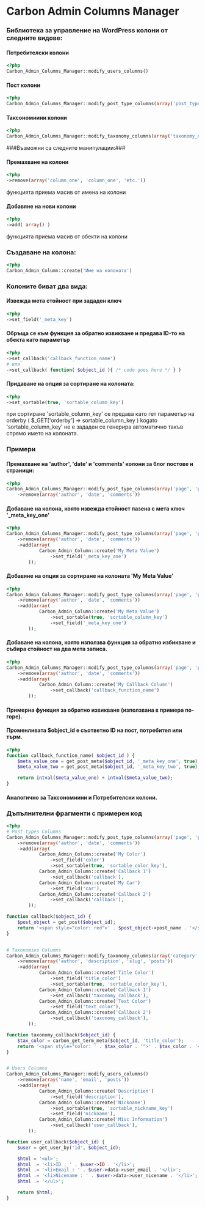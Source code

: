 Carbon Admin Columns Manager
============================

### Библиотека за управление на WordPress колони от следните видове: ###

#### Потребителски колони ####
```PHP
<?php
Carbon_Admin_Columns_Manager::modify_users_columns()
```

#### Пост колони ####
```PHP
<?php
Carbon_Admin_Columns_Manager::modify_post_type_columns(array('post_type_one', 'post_type_two', 'etc.'))
```

#### Таксономиини колони ####
```PHP
<?php
Carbon_Admin_Columns_Manager::modify_taxonomy_columns(array('taxonomy_one', 'taxonomy_two', 'etc.'))
```

###Възможни са следните манипулации:###

#### Премахване на колони ####
```PHP
<?php
->remove(array('column_one', 'column_one', 'etc.'))
```
функцията приема масив от имена на колони

#### Добавяне на нови колони ####
```PHP
<?php
->add( array() )
```
функцията приема масив от обекти на колони

### Създаване на колона: ###
```PHP
<?php
Carbon_Admin_Column::create('Име на колоната')
```

### Колоните биват два вида: ###

#### Извежда мета стойност при зададен ключ ####
```PHP
<?php
->set_field('_meta_key')
```

#### Обръща се към функция за обратно извикване и предава ID-то на обекта като параметър ####
```PHP
<?php
->set_callback('callback_function_name')
# или
->set_callback( function( $object_id ){ /* code goes here */ } )
```

#### Придаване на опция за сортиране на колоната: ####
```PHP
<?php
->set_sortable(true, 'sortable_column_key')
```
при сортиране 'sortable_column_key' се предава като гет параметър на orderby ( $_GET['orderby'] => sortable_column_key )
kogato 'sortable_column_key' не е зададен се генерира автоматично такъв спрямо името на колоната.


### Примери ###

#### Премахване на 'author', 'date' и 'comments' колони за блог постове и страници: ####
```PHP
<?php
Carbon_Admin_Columns_Manager::modify_post_type_columns(array('page', 'post'))
	->remove(array('author', 'date', 'comments'))
```

#### Добаване на колона, която извежда стойност пазена с мета ключ '_meta_key_one' ####
```PHP
<?php
Carbon_Admin_Columns_Manager::modify_post_type_columns(array('page', 'post'))
	->remove(array('author', 'date', 'comments'))
	->add(array(
			Carbon_Admin_Column::create('My Meta Value')
				->set_field('_meta_key_one')
		));
```

#### Добавяне на опция за сортиране на колоната 'My Meta Value' ####
```PHP
<?php
Carbon_Admin_Columns_Manager::modify_post_type_columns(array('page', 'post'))
	->remove(array('author', 'date', 'comments'))
	->add(array(
			Carbon_Admin_Column::create('My Meta Value')
				->set_sortable(true, 'sortable_column_key')
				->set_field('_meta_key_one')
		));
```

#### Добаване на колона, която използва функция за обратно избикване и събира стойност на два мета записа. ####
```PHP
<?php
Carbon_Admin_Columns_Manager::modify_post_type_columns(array('page', 'post'))
	->remove(array('author', 'date', 'comments'))
	->add(array(
			Carbon_Admin_Column::create('My Callback Column')
				->set_callback('callback_function_name')
		));
```

#### Примерна функция за обратно извикване (използвана в примера по-горе). ####
#### Променливата $object_id е съответно ID на пост, потребител или търм. ####
```PHP
<?php
function callback_function_name( $object_id ) {
	$meta_value_one = get_post_meta($object_id, '_meta_key_one', true);
	$meta_value_two = get_post_meta($object_id, '_meta_key_two', true);

	return intval($meta_value_one) + intval($meta_value_two);
}
```

#### Аналогично за Таксономиини и Потребителски колони. ####


### Дъпълнителни фрагменти с примерен код ###

```PHP
<?php
# Post types Columns
Carbon_Admin_Columns_Manager::modify_post_type_columns(array('page', 'post'))
	->remove(array('author', 'date', 'comments'))
	->add(array(
			Carbon_Admin_Column::create('My Color')
				->set_field('color')
				->set_sortable(true, 'sortable_color_key'),
			Carbon_Admin_Column::create('Callback 1')
				->set_callback('callback'),
			Carbon_Admin_Column::create('My Car')
				->set_field('car'),
			Carbon_Admin_Column::create('Callback 2')
				->set_callback('callback'),
		));

function callback($object_id) {
	$post_object = get_post($object_id);
	return '<span style="color: red">' . $post_object->post_name . '</span>';
}


# Taxonomies Columns 
Carbon_Admin_Columns_Manager::modify_taxonomy_columns(array('category', 'post_tag'))
	->remove(array('author', 'description', 'slug', 'posts'))
	->add(array(
			Carbon_Admin_Column::create('Title Color')
				->set_field('title_color')
				->set_sortable(true, 'sortable_color_key'),
			Carbon_Admin_Column::create('Callback 1')
				->set_callback('taxonomy_callback'),
			Carbon_Admin_Column::create('Text Color')
				->set_field('text_color'),
			Carbon_Admin_Column::create('Callback 2')
				->set_callback('taxonomy_callback'),
		));

function taxonomy_callback($object_id) {
	$tax_color = carbon_get_term_meta($object_id, 'title_color');
	return '<span style="color: ' . $tax_color . '">' . $tax_color . '</span>';
}


# Users Columns
Carbon_Admin_Columns_Manager::modify_users_columns()
	->remove(array('name', 'email', 'posts'))
	->add(array(
			Carbon_Admin_Column::create('Description')
				->set_field('description'),
			Carbon_Admin_Column::create('Nickname')
				->set_sortable(true, 'sortable_nickname_key')
				->set_field('nickname'),
			Carbon_Admin_Column::create('Misc Information')
				->set_callback('user_callback'),
		));

function user_callback($object_id) {
	$user = get_user_by('id', $object_id);

	$html = '<ul>';
	$html .= '<li>ID : ' . $user->ID . '</li>';
	$html .= '<li>Email : ' . $user->data->user_email . '</li>';
	$html .= '<li>Nicename : ' . $user->data->user_nicename . '</li>';
	$html .= '</ul>';

	return $html;
}
```